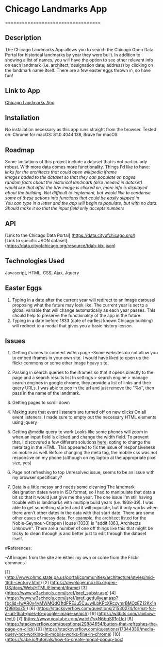 # Chicago Landmarks App

==================================

## Description
The Chicago Landmarks App allows you to search the Chicago Open Data Portal for historical landmarks by year they were built. In addition to showing a list of names, you will have the option to see other relevant info on each landmark (i.e. architect, designation date, address) by clicking on the landmark name itself. There are a few easter eggs thrown in, so have fun!

## Link to App
[Chicago Landmarks App](https://btaz21.github.io/chicago-landmarks-app/)

## Installation
No installation necessary as this app runs straight from the browser.
Tested on: Chrome for macOS: 81.0.4044.138, Brave for macOS

## Roadmap
Some limitations of this project include a dataset that is not particularly robust. With more data comes more functionality. Things I'd like to have:
*links for the architects that could open wikipedia iframe*  
*images added to the dataset so that they can populate on pages*  
*random facts about the historical landmark (also needed in dataset)*  
*would like that after the b/w image is clicked on, more info is displayed about the building. Not difficult to implement, but would like to condense some of these actions into functions that could be easily slipped in*  
*You can type in a letter and the app will begin to populate, but with no data. Should make it so that the input field only accepts numbers*  

## API
[Link to the Chicago Data Portal] (https://data.cityofchicago.org/)  
[Link to specific JSON dataset] (https://data.cityofchicago.org/resource/tdab-kixi.json)

## Technologies Used
Javascript, HTML, CSS, Ajax, Jquery

## Easter Eggs
1. Typing in a date after the current year will redirect to an image carousel proposing what the future may look like. The current year is set to a global variable that will change automatically as each year passes. This should help to preserve the functionality of the app in the future.
2. Typing in a date before 1833 (date of earliest known Chicago building) will redirect to a modal that gives you a basic history lesson.

## Issues

1. Getting iframes to connect within page
-Some websites do not allow you to embed iframes in your own site. I would have liked to open up the flickr commons or some other image heavy site.

2. Passing in search queries to the iframes so that it opens directly to the page and a search results list
In settings > search engine > manage search engines in google chrome, they provide a list of links and their query URLs. I was able to pop in the url and just remove the "%s", then pass in the name of the landmark.

3. Getting pages to scroll down

4. Making sure that event listeners are turned off on new clicks
On all event listeners, I made sure to empty out the necessary HTML elements using jquery

5. Getting @media query to work
Looks like some phones will zoom in when an input field is clicked and change the width field. To prevent that, I discovered a few different solutions [here](https://www.warrenchandler.com/2019/04/02/stop-iphones-from-zooming-in-on-form-fields/), opting to change the meta tag in the HTML. This appeared to fix the issue of responsiveness on mobile as well. Before changing the meta tag, the mobile css was not responsive on my phone (although on my laptop at the appropriate pixel size, yes)

6. Page not refreshing to top
Unresolved issue, seems to be an issue with my browser specifically?

7. Data is a little messy and needs some cleaning
The landmark designation dates were in ISO format, so I had to manipulate that data a bit so that it would just give me the year. The one issue I'm still having trouble with is landmarks with multiple build years (i.e. 1938-39). I was able to get something started and it will populate, but it only works when there aren't other dates in the data with that start date. There are some other cases of messy data. For example, the architect listed for the Noble-Seymour-Crippen House (1833) is "addit 1863, Architects Unknown". There are a number of one off things like this that might be tricky to clean through js and better just to edit through the dataset itself.


#References:

-All images from the site are either my own or come from the Flickr commons.

[1] (http://www.phmc.state.pa.us/portal/communities/architecture/styles/mid-19th-century.html)
[2] (https://developer.mozilla.org/en-US/docs/Web/HTML/Element/iframe)
[3] (https://www.w3schools.com/jsref/jsref_substr.asp)
[4] (https://www.w3schools.com/jsref/jsref_getfullyear.asp?fbclid=IwAR0v4yMWMQdQ1tdPREJu5CuJwlLbKPcXRccymrBMOzEZ12Kx1hQ9BrbxZ5I)
[6] (https://stackoverflow.com/questions/21530274/format-for-a-url-that-goes-to-google-image-search)
[6] (https://w3bits.com/rainbow-text/)
[7] (https://www.youtube.com/watch?v=N6bqSR1oLlc)
[8] (https://stackoverflow.com/questions/29884654/button-that-refreshes-the-page-on-click)
[9] (https://stackoverflow.com/questions/17344339/media-query-not-working-in-mobile-works-fine-in-chrome)
[10] (https://sabe.io/tutorials/how-to-create-modal-popup-box)
